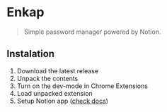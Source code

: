 # Enkap
> Simple password manager powered by Notion.

## Instalation

1) Download the latest release
2) Unpack the contents
3) Turn on the dev-mode in Chrome Extensions
4) Load unpacked extension
5) Setup Notion app ([check docs](https://developers.notion.com/docs/getting-started))
